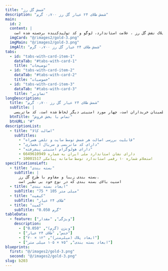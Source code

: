 ```yaml
---
title: "شمش گل رز"
description: "شمش طلای ۲۴ عیار گل رز ۰٫۷۰۰ گرم"
main:
  id: 2
  content: |
    شمش طلای نقش برجسته گل رز ساخته شده از طلای ۲۴ عیار، که بر روی پلاک نقش گل رز ، علامت استاندارد، لوگو و کد تولید‌کننده برجسته شده است.
  imgCard: "@/images2/gold-3.png"
  imgMain: "@/images2/gold-3.png"
  imgAlt: "شمش طلای ۲۴ عیار گل رز ۰٫۷۰۰ گرم"
tabs:
  - id: "tabs-with-card-item-1"
    dataTab: "#tabs-with-card-1"
    title: "توضیحات"
  - id: "tabs-with-card-item-2"
    dataTab: "#tabs-with-card-2"
    title: "خصوصیات"
  - id: "tabs-with-card-item-3"
    dataTab: "#tabs-with-card-3"
    title: "تصاویر"
longDescription:
  title: "شمش طلای ۲۴ عیار گل رز ۰٫۷۰۰ گرم"
  subTitle: |
    طلا یکی از دوست داشتنی‌ترین هدایا به هر فردی است. این فلز در دنیا دارای اهمیت، اعتبار و ارزش بسیار بالایی بوده و از آن در ساخت زیورآلات استفاده می‌شود. شمش طلای نقش برجسته گل رز ساخته شده از طلای ۲۴ عیار، که بر روی پلاک نقش گل رز ، علامت استاندارد، لوگو و کد تولید‌کننده برجسته شده است. از ویژگی های منحصر بفرد این محصول علاوه بر علامت استاندارد که نشانه دارا بودن کیفیت لازم جهت اطمینان خریداران است، چهار مورد امنیتی دیگر لحاظ شده است. کد ماتریسی (QR Code) و یک سریال انحصاری در پشت بسته بندی که با دستگاهای پیشرفته و تمام خودکار درج می‌شوند، هولوگرام امنیتی فوق پیشرفته. کد 16 رقمی و میله‌ای ایران کد که از ساختار طبقه‌بندی‌، در بر گرفته شده و طبق آن می‌توان به نام مصوب کالا دست یافت.گفتنی است که طلا می‌تواند پشتوانه مالی بسیار قدرتمندی برای آینده باشد.
  btnTitle: "تماس با بخش فروش"
  btnURL: "#"
descriptionList:
  - title: "اصالت کالا"
    subTitles:
      - "قابلیت بررسی اصالت هر شمش توسط سایت و تلفن همراه"
      - "دارای کد ماتریسی و سریال انحصاری"
      - "دارای هولوگرام امنیتی پیشرفته"
      - دارای نشان استاندارد ملی ایران به شماره 6649610949
      - استعلام شماره ۱۰ رقمی استاندارد توسط سامانه پیامکی 10001517
specificationsLeft:
  - title: "بسته بندی"
    subTitle: |
      بسته بندی زیبا و مقاوم با طرح گل رز.
      امنیت بالای بسته بندی که در نوع خود بی نظیر است
  - title: "ابعاد بسته بندی"
    subTitle: "75 * 105 میلی متر"
  - title: "کیفیت"
    subTitle: "طلای ۲۴ عیار"
  - title: "کمیت"
    subTitle: "0.050 گرم"
tableData:
  - feature: ["ویژگی", "مقدار"]
    description:
      - ["ویزن (گرم)", "0.050"]
      - ["جنس", "طلای ۲۴ عیار"]
      - ["ابعاد پلاک (میلی‌متر)", "۱۲ × ۲۰"]
      - ["ابعاد بسته بندی", "۷۵ × ۱۰۵ میلی متر"]
blueprints:
  first: "@/images2/gold-3.png"
  second: "@/images2/gold-3.png"
slug: b203
---
```

